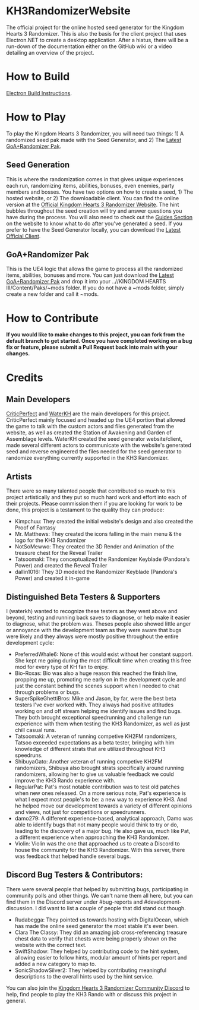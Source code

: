 # KH3RandomizerWebsite
The official project for the online hosted seed generator for the Kingdom Hearts 3 Randomizer. This is also the basis for the client project that uses Electron.NET to create a desktop application. After a hiatus, there will be a run-down of the documentation either on the GitHub wiki or a video detailing an overview of the project.

# How to Build
[Electron Build Instructions](https://github.com/ElectronNET/Electron.NET?tab=readme-ov-file#-building-release-artifacts).

# How to Play
To play the Kingdom Hearts 3 Randomizer, you will need two things: 1) A randomized seed pak made with the Seed Generator, and 2) The [Latest GoA+Randomizer Pak](https://github.com/Water-and-Critic/KH3-Rando-GoA/releases). 

## Seed Generation
This is where the randomization comes in that gives unique experiences each run, randomizing items, abilities, bonuses, even enemies, party members and bosses. You have two options on how to create a seed, 1) The hosted website, or 2) The downloadable client.
You can find the online version at the [Official Kingdom Hearts 3 Randomizer Website](https://kh3rando.com/). The hint bubbles throughout the seed creation will try and answer questions you have during the process. You will also need to check out the [Guides Section](https://kh3rando.com/guide) on the website to know what to do after you've generated a seed. 
If you prefer to have the Seed Generator locally, you can download the [Latest Official Client](https://github.com/WaterKH/KH3RandomizerClient/releases).

## GoA+Randomizer Pak
This is the UE4 logic that allows the game to process all the randomized items, abilities, bonuses and more. You can just download the [Latest GoA+Randomizer Pak](https://github.com/Water-and-Critic/KH3-Rando-GoA/releases) and drop it into your ../<path-to-KH3>/KINGDOM HEARTS III/Content/Paks/~mods folder. If you do not have a ~mods folder, simply create a new folder and call it ~mods.

# How to Contribute
**If you would like to make changes to this project, you can fork from the default branch to get started. Once you have completed working on a bug fix or feature, please submit a Pull Request back into main with your changes.**

# Credits

## Main Developers
[CriticPerfect](https://twitter.com/critic_perfect) and [WaterKH](https://twitter.com/water_kh) are the main developers for this project. CriticPerfect mainly focused and headed up the UE4 portion that allowed the game to talk with the custom actors and files generated from the website, as well as created the Station of Awakening and Garden of Assemblage levels. WaterKH created the seed generator website/client, made several different actors to communicate with the website's generated seed and reverse engineered the files needed for the seed generator to randomize everything currently supported in the KH3 Randomizer.

## Artists
There were so many talented people that contributed so much to this project artistically and they put so much hard work and effort into each of their projects. Please commission them if you are looking for work to be done, this project is a testament to the quality they can produce:

- Kimpchuu: They created the initial website's design and also created the Proof of Fantasy
- Mr. Matthews: They created the icons falling in the main menu & the logo for the KH3 Randomizer 
- NotSoMewwo: They created the 3D Render and Animation of the treasure chest for the Reveal Trailer
- Tatsoomaki: They conceptualized the Randomizer Keyblade (Pandora's Power) and created the Reveal Trailer
- dallin1016: They 3D modeled the Randomizer Keyblade (Pandora's Power) and created it in-game

## Distinguished Beta Testers & Supporters
I (waterkh) wanted to recognize these testers as they went above and beyond, testing and running back saves to diagnose, or help make it easier to diagnose, what the problem was. Theses people also showed little anger or annoyance with the development team as they were aware that bugs were likely and they always were mostly positive throughout the entire development cycle:

- PreferredWhale6: None of this would exist without her constant support. She kept me going during the most difficult time when creating this free mod for every type of KH fan to enjoy.
- Bio-Roxas: Bio was also a huge reason this reached the finish line, propping me up, promoting me early on in the development cycle and just the constant behind the scenes support when I needed to chat through problems or bugs.
- SuperSpikeGhettiBros: Mike and Jason, by far, were the best beta testers I've ever worked with. They always had positive attitudes working on and off stream helping me identify issues and find bugs. They both brought exceptional speedrunning and challenge run experience with them when testing the KH3 Randomizer, as well as just chill casual runs.
- Tatsoomaki: A veteran of running competive KH2FM randomizers, Tatsoo exceeded expectations as a beta tester, bringing with him knowledge of different strats that are utilized throughout KH3 speedruns.
- ShibuyaGato: Another veteran of running competive KH2FM randomizers, Shibuya also brought strats specifically around running randomizers, allowing her to give us valuable feedback we could improve the KH3 Rando experience with.
- RegularPat: Pat's most notable contribution was to test old patches when new ones released. On a more serious note, Pat's experience is what I expect most people's to be: a new way to experience KH3. And he helped move our development towards a variety of different opinions and views, not just for competitions or speedrunners.
- damo279: A different experience-based, analytical approach, Damo was able to identify bugs that not many people would think to try or do, leading to the discovery of a major bug. He also gave us, much like Pat, a different experience when approaching the KH3 Randomizer.
- Violin: Violin was the one that approached us to create a Discord to house the community for the KH3 Randomizer. With this server, there was feedback that helped handle several bugs.

## Discord Bug Testers & Contributors:
There were several people that helped by submitting bugs, participating in community polls and other things. We can't name them all here, but you can find them in the Discord server under #bug-reports and #development-discussion. I did want to list a couple of people that did stand out though.

- Rudabegga: They pointed us towards hosting with DigitalOcean, which has made the online seed generator the most stable it's ever been.
- Clara The Classy: They did an amazing job cross-referencing treasure chest data to verify that chests were being properly shown on the website with the correct text.
- SwiftShadow: They helped by contributing code to the hint system, allowing easier to follow hints, modular amount of hints per report and added a new category to map to.
- SonicShadowSilver2: They helped by contributing meaningful descriptions to the overall hints used by the hint service.

You can also join the [Kingdom Hearts 3 Randomizer Community Discord](https://discord.gg/qf42CZfVBr) to help, find people to play the KH3 Rando with or discuss this project in general.
